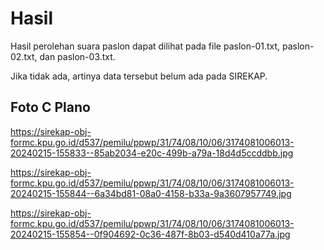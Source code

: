 # Hasil

Hasil perolehan suara paslon dapat dilihat pada file paslon-01.txt, paslon-02.txt, dan paslon-03.txt.

Jika tidak ada, artinya data tersebut belum ada pada SIREKAP.

## Foto C Plano

https://sirekap-obj-formc.kpu.go.id/d537/pemilu/ppwp/31/74/08/10/06/3174081006013-20240215-155833--85ab2034-e20c-499b-a79a-18d4d5ccddbb.jpg

https://sirekap-obj-formc.kpu.go.id/d537/pemilu/ppwp/31/74/08/10/06/3174081006013-20240215-155844--6a34bd81-08a0-4158-b33a-9a3607957749.jpg

https://sirekap-obj-formc.kpu.go.id/d537/pemilu/ppwp/31/74/08/10/06/3174081006013-20240215-155854--0f904692-0c36-487f-8b03-d540d410a77a.jpg
